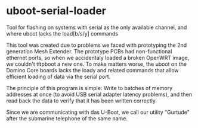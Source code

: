 # uboot-serial-loader
Tool for flashing on systems with serial as the only available channel, and where uboot lacks the load[b/s/y] commands

This tool was created due to problems we faced with prototyping the 2nd generation Mesh Extender.  The prototype PCBs
had non-functional ethernet ports, so when we accidentaly loaded a broken OpenWRT image, we couldn't tftpboot a new one.
To make matters worse, the uboot on the Domino Core boards lacks the loady and related commands that allow efficient
loading of data via the serial port.

The principle of this program is simple: Write to batches of memory addresses at once (to avoid USB serial adapter
latency problems), and then read back the data to verify that it has been written correctly.

Since we are communicating with das U-Boot, we call our utility "Gurtude" after the submarine telephone of the same name.
